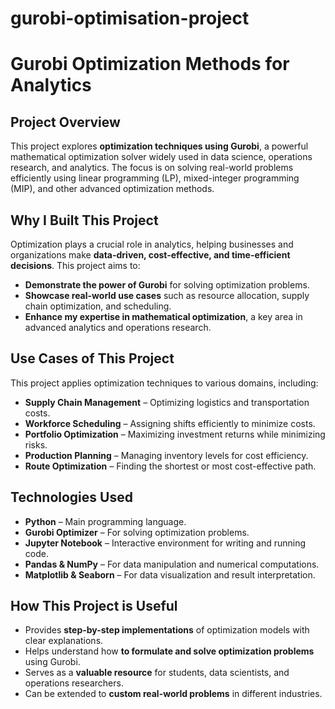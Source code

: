 # gurobi-optimisation-project
# Gurobi Optimization Methods for Analytics

##  Project Overview

This project explores **optimization techniques using Gurobi**, a powerful mathematical optimization solver widely used in data science, operations research, and analytics. The focus is on solving real-world problems efficiently using linear programming (LP), mixed-integer programming (MIP), and other advanced optimization methods.

##  Why I Built This Project

Optimization plays a crucial role in analytics, helping businesses and organizations make **data-driven, cost-effective, and time-efficient decisions**. This project aims to:

- **Demonstrate the power of Gurobi** for solving optimization problems.
- **Showcase real-world use cases** such as resource allocation, supply chain optimization, and scheduling.
- **Enhance my expertise in mathematical optimization**, a key area in advanced analytics and operations research.

##  Use Cases of This Project

This project applies optimization techniques to various domains, including:

- **Supply Chain Management** – Optimizing logistics and transportation costs.
- **Workforce Scheduling** – Assigning shifts efficiently to minimize costs.
- **Portfolio Optimization** – Maximizing investment returns while minimizing risks.
- **Production Planning** – Managing inventory levels for cost efficiency.
- **Route Optimization** – Finding the shortest or most cost-effective path.

##  Technologies Used

- **Python** – Main programming language.
- **Gurobi Optimizer** – For solving optimization problems.
- **Jupyter Notebook** – Interactive environment for writing and running code.
- **Pandas & NumPy** – For data manipulation and numerical computations.
- **Matplotlib & Seaborn** – For data visualization and result interpretation.

##  How This Project is Useful

- Provides **step-by-step implementations** of optimization models with clear explanations.
- Helps understand how **to formulate and solve optimization problems** using Gurobi.
- Serves as a **valuable resource** for students, data scientists, and operations researchers.
- Can be extended to **custom real-world problems** in different industries.
